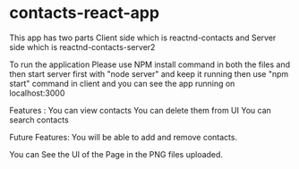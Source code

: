# contacts-react-app

This app has two parts 
Client side which is reactnd-contacts and 
Server side which is reactnd-contacts-server2

To run the application Please use NPM install command in both the files
and then start server first with "node server" and keep it running 
then use "npm start" command in client and you can see the app running on localhost:3000

Features : 
You can view contacts
You can delete them from UI
You can search contacts

Future Features: 
You will be able to add and remove contacts.

You can See the UI of the Page in the PNG files uploaded.

